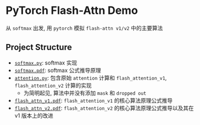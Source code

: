 # PyTorch Flash-Attn Demo

从 `softmax` 出发, 用 `pytorch` 模拟 `flash-attn v1/v2` 中的主要算法

## Project Structure

- [`softmax.py`](./softmax.py): softmax 实现
- [`softmax.pdf`](./softmax.pdf): softmax 公式推导原理
- [`attention.py`](./attention.py): 包含原始 `attention` 计算和 `flash_attention_v1`, `flash_attention_v2` 计算的实现
    - 为简明起见, 算法中并没有添加 `mask` 和 `dropped out`
- [`flash_attn_v1.pdf`](./flash_attn_v1.pdf): `flash_attention_v1` 的核心算法原理公式推导
- [`flash_attn_v2.pdf`](./flash_attn_v2.pdf): `flash_attention_v2` 的核心算法原理公式推导以及其在 v1 版本上的改进
